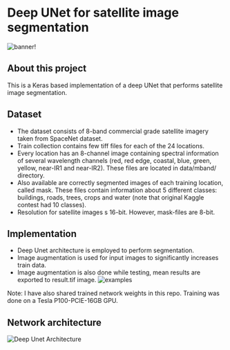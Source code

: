 # Deep UNet for satellite image segmentation

![banner](https://i.imgur.com/hjITfpc.png)!

## About this project
This is a Keras based implementation of a deep UNet that performs satellite image segmentation.

## Dataset
* The dataset consists of 8-band commercial grade satellite imagery taken from SpaceNet dataset.
* Train collection contains few tiff files for each of the 24 locations.
* Every location has an 8-channel image containing spectral information of several wavelength channels (red, red edge, coastal, blue, green, yellow, near-IR1 and near-IR2). These files are located in data/mband/ directory.
* Also available are correctly segmented images of each training location, called mask. These files contain information about 5 different classes: buildings, roads, trees, crops and water (note that original Kaggle contest had 10 classes).
* Resolution for satellite images s 16-bit. However, mask-files are 8-bit.

## Implementation
* Deep Unet architecture is employed to perform segmentation.
* Image augmentation is used for input images to significantly increases train data.
* Image augmentation is also done while testing, mean results are exported to result.tif image.
![examples](https://i.imgur.com/34lq5bD.jpg)

Note: I have also shared trained network weights in this repo. Training was done on a Tesla P100-PCIE-16GB GPU.

## Network architecture
![Deep Unet Architecture](https://i.imgur.com/zX1r5Rx.png)
